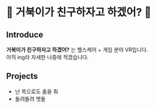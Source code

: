 # 🐢 거북이가 친구하자고 하겠어? 🐢   

## Introduce  
**거북이가 친구하자고 하겠어?** 는 헬스케어 + 게임 분야 VR입니다.  
아직 ing라 자세한 나중에 적겠습니다.

## Projects  
- 난 목으로도 춤을 춰
- 돌려돌려 멧돌 
